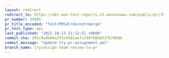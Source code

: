 ```yaml
---
layout: redirect
redirect_to: https://a8c-woo-test-reports.s3.amazonaws.com/public/pr/35085/api/index.html
pr_number: 35085
pr_title_encoded: "Test+PR%2C+do+not+merge"
pr_test_type: api
last_published: "2022-10-13 21:12:51 +0000"
commit_sha: 205c9adbb6a3f5cb582ae7cc987b8de537b78b0d
commit_message: "Update try-pr-assignment.yml"
branch_name: try/assign-team-review-to-pr
---
```

